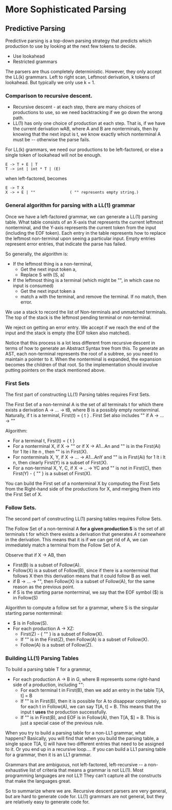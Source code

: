 # More Sophisticated Parsing

## Predictive Parsing

Predictive parsing is a top-down parsing strategy that predicts which production to use by looking at the next few tokens to decide.

- Use lookahead
- Restricted grammars

The parsers are thus completely deterministic. However, they only accept the LL(k) grammars. Left to right scan, Leftmost derivation, k tokens of lookahead. But typically we only use k = 1.

### Comparison to recursive descent.

- Recursive descent - at each step, there are many choices of productions to use, so we need backtracking if we go down the wrong path.
- LL(1) has only one choice of production at each step. That is, if we have the current derivation wAB, where A and B are nonterminals, then by knowing that the next input is t, we know exactly which nonterminal A must be -- otherwise the parse fails.

For LL(k) grammars, we need our productions to be left-factored, or else a single token of lookahead will not be enough.

```
E -> T + E | T
T -> int | int * T | (E)
```

when left-factored, becomes

```
E -> T X
X -> + E | ""               ( "" represents empty string.)
```

### General algorithm for parsing with a LL(1) grammar

Once we have a left-factored grammar, we can generate a LL(1) parsing table. What table consists of an X-axis that represents the current leftmost nonterminal, and the Y-axis represents the current token from the input (including the EOF token). Each entry in the table represents how to replace the leftmost non-terminal upon seeing a particular input. Empty entries represent error entries, that indicate the parse has failed.

So generally, the algorithm is:

- If the leftmost thing is a non-terminal,
    - Get the next input token a,
    - Replace S with [S, a]
- If the leftmost thing is a terminal (which might be "", in which case no input is consumed)
    - Get the next input token a
    - match a with the terminal, and remove the terminal. If no match, then error.

We use a stack to record the list of Non-terminals and unmatched terminals. The top of the stack is the leftmost pending terminal or non-terminal.

We reject on getting an error entry. We accept if we reach the end of the input and the stack is empty (the EOF token also matched).

Notice that this process is a lot less different from recursive descent in terms of how to generate an Abstract Syntax tree from this. To generate an AST, each non-terminal represents the root of a subtree, so you need to maintain a pointer to it. When the nonterminal is expanded, the expansion becomes the children of that root. So the implementation should involve putting pointers on the stack mentioned above.

### First Sets

The first part of constructing LL(1) Parsing tables requires First Sets.

The First Set of a non-terminal A is the set of all terminals t for which there exists a derivation A -> ... -> tB, where B is a possibly empty nonterminal. Naturally, if t is a terminal, First(t) = { t } . First Set also includes "" if A -> ... -> ""

Algorithm:
- For a terminal t, First(t) = { t }
- For a nonterminal X, if X -> "" or if X -> A1...An and "" is in the First(Ai) for 1 lte i lte n , then "" is in First(X).
- For nonterminals X, Y, if X -> ... -> A1...AnY and "" is in First(Ai) for 1 lt i lt n, then clearly First(Y) is a subset of First(X).
- For a non-terminal X, Y, C, if X -> .. -> YC and "" is not in First(C), then First(Y) - { "" } is a subset of First(X).

You can build the First set of a nonterminal X by computing the First Sets from the Right-hand side of the productions for X, and merging them into the First Set of X.


### Follow Sets.

The second part of constructing LL(1) parsing tables requires Follow Sets.

The Follow Set of a non-terminal A __for a given production S__ is the set of all terminals t for which there exists a derivation that generates *A t* somewhere in the derivation. This means that it is if we can get rid of A, we can immediately match a terminal from the Follow Set of A.

Observe that if X -> AB, then

- First(B) is a subset of Follow(A). 
- Follow(X) is a subset of Follow(B), since if there is a nonterminal that follows X then this derivation means that it could follow B as well.
- if B -> ... -> "", then Follow(X) is a subset of Follow(A), for the same reason as the previous point.
- if S is the starting parse nonterminal, we say that the EOF symbol ($) is in Follow(S)

Algorithm to compute a follow set for a grammar, where S is the singular starting parse nonterminal:

- $ is in Follow(S).
- For each production A -> XZ:
    - First(Z) - { "" } is a subset of Follow(X).
    - If "" is in the First(Z), then Follow(A) is a subset of Follow(X).
    - Follow(A) is a subset of Follow(Z).

### Building LL(1) Parsing Tables

To build a parsing table T for a grammar,

- For each production A -> B in G, where B represents some right-hand side of a production, including "":
    - For each terminal t in First(B), then we add an entry in the table T[A, t] = B
    - If "" is in First(B), then it is possible for A to disappear completely, so for each t in Follow(A), we can say T[A, t] = B. This means that the input t **uses** the production successfully.
    - If "" is in First(B), and EOF is in Follow(A), then T[A, $] = B. This is just a special case of the previous rule.

When you try to build a parsing table for a non-LL1 grammar, what happens? Basically, you will find that when you build the parsing table, a single space T[A, t] will have two different entries that need to be assigned to it. Or you end up in a recursive loop.... If you can build a LL1 parsing table for a grammar, then it is an LL1 grammar.

Grammars that are ambiguous, not left-factored, left-recursive -- a non-exhaustive list of criteria that means a grammar is not LL(1). Most programming languages are not LL1! They can't capture all the constructs that make the languages great.

So to summarize where we are. Recursive descent parsers are very general, but are hard to generate code for. LL(1) grammars are not general, but they are relatively easy to generate code for.